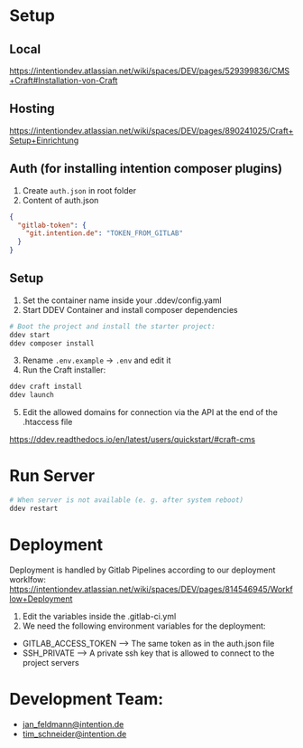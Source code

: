 # Setup

## Local

https://intentiondev.atlassian.net/wiki/spaces/DEV/pages/529399836/CMS+Craft#Installation-von-Craft

## Hosting

https://intentiondev.atlassian.net/wiki/spaces/DEV/pages/890241025/Craft+Setup+Einrichtung

## Auth (for installing intention composer plugins)

1. Create `auth.json` in root folder
2. Content of auth.json

```json
{
  "gitlab-token": {
    "git.intention.de": "TOKEN_FROM_GITLAB"
  }
}
```

## Setup

1. Set the container name inside your .ddev/config.yaml
2. Start DDEV Container and install composer dependencies

```bash
# Boot the project and install the starter project:
ddev start
ddev composer install
```

3. Rename `.env.example` -> `.env` and edit it
4. Run the Craft installer:

```bash
ddev craft install
ddev launch
```

5. Edit the allowed domains for connection via the API at the end of the .htaccess file

https://ddev.readthedocs.io/en/latest/users/quickstart/#craft-cms

# Run Server

```bash
# When server is not available (e. g. after system reboot)
ddev restart
```

# Deployment

Deployment is handled by Gitlab Pipelines according to our deployment worklfow:
https://intentiondev.atlassian.net/wiki/spaces/DEV/pages/814546945/Workflow+Deployment

1. Edit the variables inside the .gitlab-ci.yml
2. We need the following environment variables for the deployment:

- GITLAB_ACCESS_TOKEN --> The same token as in the auth.json file
- SSH_PRIVATE --> A private ssh key that is allowed to connect to the project servers

# Development Team:

- jan_feldmann@intention.de
- tim_schneider@intention.de

